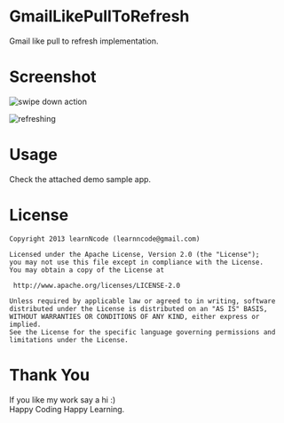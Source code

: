 GmailLikePullToRefresh
======================

Gmail like pull to refresh implementation.


Screenshot
=========

![swipe down action](https://dl.dropboxusercontent.com/u/61919232/learnNcode/gmail_like_loading_swipe_down_motion.png "swipe down action")

![refreshing](https://dl.dropboxusercontent.com/u/61919232/learnNcode/gmail_like_loading_refreshing.png "refreshing")


Usage
=====

Check the attached demo sample app.
    
    
 License
======

    Copyright 2013 learnNcode (learnncode@gmail.com)

    Licensed under the Apache License, Version 2.0 (the "License");
    you may not use this file except in compliance with the License.
    You may obtain a copy of the License at

     http://www.apache.org/licenses/LICENSE-2.0

    Unless required by applicable law or agreed to in writing, software
    distributed under the License is distributed on an "AS IS" BASIS,
    WITHOUT WARRANTIES OR CONDITIONS OF ANY KIND, either express or implied.
    See the License for the specific language governing permissions and
    limitations under the License.

Thank You
=======

  If you like my work say a hi :)
  <br>
  Happy Coding Happy Learning.
